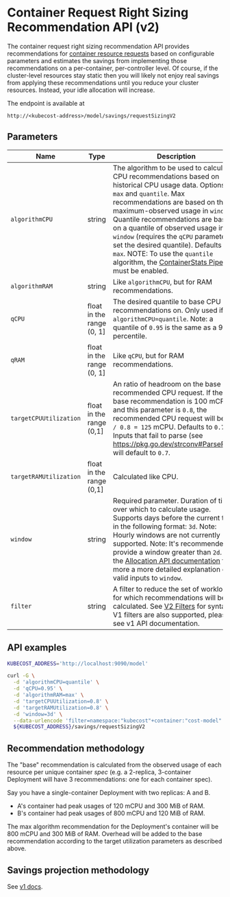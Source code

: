 # Container Request Right Sizing Recommendation API (v2)

The container request right sizing recommendation API provides recommendations
for [container resource
requests](https://kubernetes.io/docs/concepts/configuration/manage-resources-containers/)
based on configurable parameters and estimates the savings from implementing
those recommendations on a per-container, per-controller level. Of course, if
the cluster-level resources stay static then you will likely not enjoy real
savings from applying these recommendations until you reduce your cluster
resources. Instead, your idle allocation will increase.

The endpoint is available at
```
http://<kubecost-address>/model/savings/requestSizingV2
```

## Parameters

| Name | Type | Description |
|------|------|-------------|
| `algorithmCPU` | string | The algorithm to be used to calculate CPU recommendations based on historical CPU usage data. Options are `max` and `quantile`. Max recommendations are based on the maximum-observed usage in `window`. Quantile recommendations are based on a quantile of observed usage in `window` (requires the `qCPU` parameter to set the desired quantile). Defaults to `max`. NOTE: To use the `quantile` algorithm, the [ContainerStats Pipeline](./containerstats-pipeline.md) must be enabled.
| `algorithmRAM` | string | Like `algorithmCPU`, but for RAM recommendations.
| `qCPU` | float in the range (0, 1] | The desired quantile to base CPU recommendations on. Only used if `algorithmCPU=quantile`. Note: a quantile of `0.95` is the same as a 95th percentile.
| `qRAM` | float in the range (0, 1] | Like `qCPU`, but for RAM recommendations.
| `targetCPUUtilization` | float in the range (0,1] | An ratio of headroom on the base recommended CPU request. If the base recommendation is 100 mCPU and this parameter is `0.8`, the recommended CPU request will be `100 / 0.8 = 125` mCPU. Defaults to `0.7`. Inputs that fail to parse (see https://pkg.go.dev/strconv#ParseFloat) will default to `0.7`.|
| `targetRAMUtilization` | float in the range (0,1] | Calculated like CPU. |
| `window` | string | Required parameter. Duration of time over which to calculate usage. Supports days before the current time in the following format: `3d`. Note: Hourly windows are not currently supported. Note: It's recommended to provide a window greater than `2d`. See the [Allocation API documentation](https://github.com/kubecost/docs/blob/main/allocation.md#querying) for more a more detailed explanation of valid inputs to `window`. |
| `filter` | string | A filter to reduce the set of workloads for which recommendations will be calculated. See [V2 Filters](https://github.com/kubecost/docs/blob/main/filteres-v2.md) for syntax. V1 filters are also supported, please see v1 API documentation. |

## API examples

```bash
KUBECOST_ADDRESS='http://localhost:9090/model'

curl -G \
  -d 'algorithmCPU=quantile' \
  -d 'qCPU=0.95' \
  -d 'algorithmRAM=max' \
  -d 'targetCPUUtilization=0.8' \
  -d 'targetRAMUtilization=0.8' \
  -d 'window=3d' \
  --data-urlencode 'filter=namespace:"kubecost"+container:"cost-model"' \
  ${KUBECOST_ADDRESS}/savings/requestSizingV2
```

## Recommendation methodology

The "base" recommendation is calculated from the observed usage of each
resource per unique container _spec_ (e.g. a 2-replica, 3-container Deployment
will have 3 recommendations: one for each container spec).

Say you have a single-container Deployment with two replicas: A and B.
- A's container had peak usages of 120 mCPU and 300 MiB of RAM.
- B's container had peak usages of 800 mCPU and 120 MiB of RAM.

The max algorithm recommendation for the Deployment's container will be 800 mCPU and 300
MiB of RAM. Overhead will be added to the base recommendation according to the
target utilization parameters as described above.

## Savings projection methodology

See [v1 docs](https://github.com/kubecost/docs/blob/main/api-request-right-sizing.md#savings-projection-methodology).
